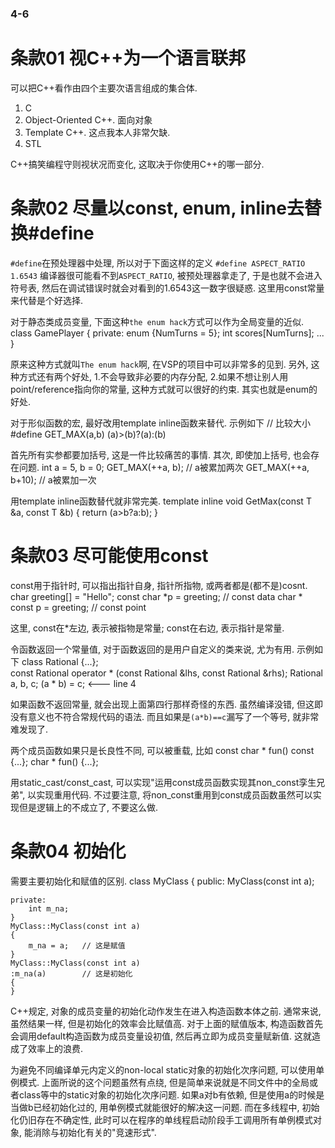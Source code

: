 ### 4-6 ###

# 条款01 视C++为一个语言联邦

可以把C++看作由四个主要次语言组成的集合体.
1. C
2. Object-Oriented C++. 面向对象
3. Template C++. 这点我本人非常欠缺.
4. STL

C++搞笑编程守则视状况而变化, 这取决于你使用C++的哪一部分.

# 条款02 尽量以const, enum, inline去替换#define

`#define`在预处理器中处理, 所以对于下面这样的定义
	`#define ASPECT_RATIO	1.6543`
编译器很可能看不到`ASPECT_RATIO`, 被预处理器拿走了, 于是也就不会进入符号表, 然后在调试错误时就会对看到的1.6543这一数字很疑惑. 这里用const常量来代替是个好选择.

对于静态类成员变量, 下面这种`the enum hack`方式可以作为全局变量的近似.
	class GamePlayer {
	private:
		enum {NumTurns = 5};
		int scores[NumTurns];
		...
	}

原来这种方式就叫`The enum hack`啊, 在VSP的项目中可以非常多的见到.
另外, 这种方式还有两个好处, 1.不会导致非必要的内存分配, 2.如果不想让别人用point/reference指向你的常量, 这种方式就可以很好的约束.
其实也就是enum的好处.

对于形似函数的宏, 最好改用template inline函数来替代. 示例如下
	// 比较大小
	#define GET_MAX(a,b) (a)>(b)?(a):(b)

首先所有实参都要加括号, 这是一件比较痛苦的事情. 其次, 即使加上括号, 也会存在问题.
	int a = 5, b = 0;
	GET_MAX(++a, b);	// a被累加两次
	GET_MAX(++a, b+10);	// a被累加一次

用template inline函数替代就非常完美.
	template<typename T>
	inline void GetMax(const T &a, const T &b)
	{
		return (a>b?a:b);
	}

# 条款03 尽可能使用const

const用于指针时, 可以指出指针自身, 指针所指物, 或两者都是(都不是)cosnt.
	char greeting[] = "Hello";
	const char *p = greeting; // const data
	char * const p = greeting; // const point

这里, const在*左边, 表示被指物是常量; const在右边, 表示指针是常量.

令函数返回一个常量值, 对于函数返回的是用户自定义的类来说, 尤为有用. 示例如下
	class Rational {...};	
	const Rational operator * (const Rational &lhs, const Rational &rhs);
	Rational a, b, c;
	(a * b) = c;		<--- line 4

如果函数不返回常量, 就会出现上面第四行那样奇怪的东西. 虽然编译没错, 但这即没有意义也不符合常规代码的语法. 而且如果是`(a*b)==c`漏写了一个等号, 就非常难发现了.

两个成员函数如果只是长良性不同, 可以被重载, 比如
	const char * fun() const {...};
	char * fun() {...};

用static_cast/const_cast, 可以实现"运用const成员函数实现其non_const孪生兄弟", 以实现重用代码. 不过要注意, 将non_const重用到const成员函数虽然可以实现但是逻辑上的不成立了, 不要这么做.

# 条款04 初始化

需要主要初始化和赋值的区别.
	class MyClass {
	public:
		MyClass(const int a);
	
	private:
		int m_na;
	}
	MyClass::MyClass(const int a)
	{
		m_na = a;	// 这是赋值
	}
	MyClass::MyClass(const int a)
	:m_na(a)		// 这是初始化
	{
	}


C++规定, 对象的成员变量的初始化动作发生在进入构造函数本体之前.
通常来说, 虽然结果一样, 但是初始化的效率会比赋值高.
对于上面的赋值版本, 构造函数首先会调用default构造函数为成员变量设初值, 然后再立即为成员变量赋新值. 这就造成了效率上的浪费.

为避免不同编译单元内定义的non-local static对象的初始化次序问题, 可以使用单例模式.
上面所说的这个问题虽然有点绕, 但是简单来说就是不同文件中的全局或者class等中的static对象的初始化次序问题.
如果a对b有依赖, 但是使用a的时候是当做b已经初始化过的, 用单例模式就能很好的解决这一问题.
而在多线程中, 初始化仍旧存在不确定性, 此时可以在程序的单线程启动阶段手工调用所有单例模式对象, 能消除与初始化有关的"竞速形式".